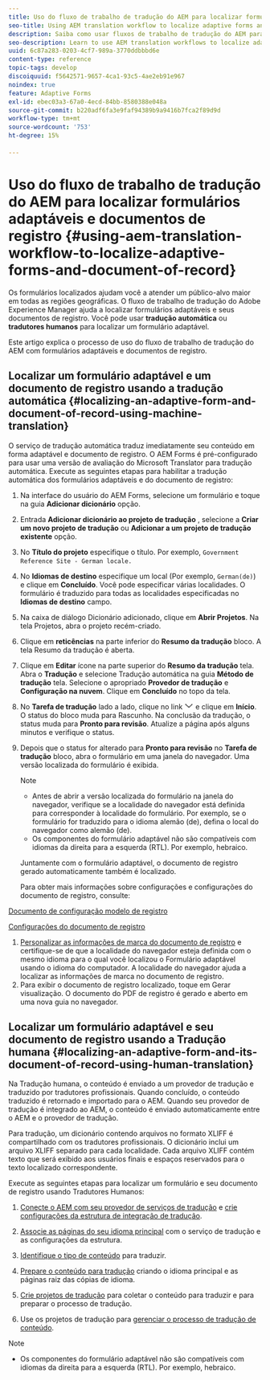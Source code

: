```yaml
---
title: Uso do fluxo de trabalho de tradução do AEM para localizar formulários adaptáveis e documentos de registro
seo-title: Using AEM translation workflow to localize adaptive forms and document of record
description: Saiba como usar fluxos de trabalho de tradução do AEM para localizar formulários adaptáveis e documentos de registro.
seo-description: Learn to use AEM translation workflows to localize adaptive forms and document of record.
uuid: 6c87a283-0203-4cf7-989a-3770ddbbbd6e
content-type: reference
topic-tags: develop
discoiquuid: f5642571-9657-4ca1-93c5-4ae2eb91e967
noindex: true
feature: Adaptive Forms
exl-id: ebec03a3-67a0-4ecd-84bb-8580388e048a
source-git-commit: b220adf6fa3e9faf94389b9a9416b7fca2f89d9d
workflow-type: tm+mt
source-wordcount: '753'
ht-degree: 15%

---
```


# Uso do fluxo de trabalho de tradução do AEM para localizar formulários adaptáveis e documentos de registro {#using-aem-translation-workflow-to-localize-adaptive-forms-and-document-of-record}

Os formulários localizados ajudam você a atender um público-alvo maior em todas as regiões geográficas. O fluxo de trabalho de tradução do Adobe Experience Manager ajuda a localizar formulários adaptáveis e seus documentos de registro. Você pode usar **tradução automática** ou **tradutores humanos** para localizar um formulário adaptável.

Este artigo explica o processo de uso do fluxo de trabalho de tradução do AEM com formulários adaptáveis e documentos de registro.

## Localizar um formulário adaptável e um documento de registro usando a tradução automática {#localizing-an-adaptive-form-and-document-of-record-using-machine-translation}

O serviço de tradução automática traduz imediatamente seu conteúdo em forma adaptável e documento de registro. O AEM Forms é pré-configurado para usar uma versão de avaliação do Microsoft Translator para tradução automática. Execute as seguintes etapas para habilitar a tradução automática dos formulários adaptáveis e do documento de registro:

1. Na interface do usuário do AEM Forms, selecione um formulário e toque na guia **Adicionar dicionário** opção.
1. Entrada **Adicionar dicionário ao projeto de tradução** , selecione a **Criar um novo projeto de tradução** ou **Adicionar a um projeto de tradução existente** opção.
1. No **Título do projeto** especifique o título. Por exemplo, `Government Reference Site - German locale.`
1. No **Idiomas de destino** especifique um local (Por exemplo, `German(de)`) e clique em **Concluído**. Você pode especificar várias localidades. O formulário é traduzido para todas as localidades especificadas no **Idiomas de destino** campo.
1. Na caixa de diálogo Dicionário adicionado, clique em **Abrir Projetos**. Na tela Projetos, abra o projeto recém-criado.
1. Clique em **reticências** na parte inferior do **Resumo da tradução** bloco. A tela Resumo da tradução é aberta.
1. Clique em **Editar** ícone na parte superior do **Resumo da tradução** tela. Abra o **Tradução** e selecione Tradução automática na guia **Método de tradução** tela. Selecione o apropriado **Provedor de tradução** e **Configuração na nuvem**. Clique em **Concluído** no topo da tela.
1. No **Tarefa de tradução** lado a lado, clique no link ![aem62forms_downarrow](assets/aem62forms_downarrow.png) e clique em **Início**. O status do bloco muda para Rascunho. Na conclusão da tradução, o status muda para **Pronto para revisão**. Atualize a página após alguns minutos e verifique o status.
1. Depois que o status for alterado para **Pronto para revisão** no **Tarefa de tradução** bloco, abra o formulário em uma janela do navegador. Uma versão localizada do formulário é exibida.

   >[!NOTE]
   >
   >* Antes de abrir a versão localizada do formulário na janela do navegador, verifique se a localidade do navegador está definida para corresponder à localidade do formulário. Por exemplo, se o formulário for traduzido para o idioma alemão (de), defina o local do navegador como alemão (de).
   >* Os componentes do formulário adaptável não são compatíveis com idiomas da direita para a esquerda (RTL). Por exemplo, hebraico.


   Juntamente com o formulário adaptável, o documento de registro gerado automaticamente também é localizado.

   Para obter mais informações sobre configurações e configurações do documento de registro, consulte:

[Documento de configuração modelo de registro](/help/forms/using/generate-document-of-record-for-non-xfa-based-adaptive-forms.md#p-document-of-record-template-configuration-p)

[Configurações do documento de registro](/help/forms/using/generate-document-of-record-for-non-xfa-based-adaptive-forms.md#p-document-of-record-settings-p)

1. [Personalizar as informações de marca do documento de registro](/help/forms/using/generate-document-of-record-for-non-xfa-based-adaptive-forms.md) e certifique-se de que a localidade do navegador esteja definida com o mesmo idioma para o qual você localizou o Formulário adaptável usando o idioma do computador. A localidade do navegador ajuda a localizar as informações de marca no documento de registro.
1. Para exibir o documento de registro localizado, toque em Gerar visualização. O documento do PDF de registro é gerado e aberto em uma nova guia no navegador.

## Localizar um formulário adaptável e seu documento de registro usando a Tradução humana {#localizing-an-adaptive-form-and-its-document-of-record-using-human-translation}

Na Tradução humana, o conteúdo é enviado a um provedor de tradução e traduzido por tradutores profissionais. Quando concluído, o conteúdo traduzido é retornado e importado para o AEM. Quando seu provedor de tradução é integrado ao AEM, o conteúdo é enviado automaticamente entre o AEM e o provedor de tradução.

Para tradução, um dicionário contendo arquivos no formato XLIFF é compartilhado com os tradutores profissionais. O dicionário inclui um arquivo XLIFF separado para cada localidade. Cada arquivo XLIFF contém texto que será exibido aos usuários finais e espaços reservados para o texto localizado correspondente.

Execute as seguintes etapas para localizar um formulário e seu documento de registro usando Tradutores Humanos:

1. [Conecte o AEM com seu provedor de serviços de tradução](/help/sites-administering/tc-tic.md) e [crie configurações da estrutura de integração de tradução](/help/sites-administering/tc-tic.md).

1. [Associe as páginas do seu idioma principal](/help/sites-administering/tc-tic.md) com o serviço de tradução e as configurações da estrutura.

1. [Identifique o tipo de conteúdo](/help/sites-administering/tc-rules.md) para traduzir.

1. [Prepare o conteúdo para tradução](/help/sites-administering/tc-prep.md) criando o idioma principal e as páginas raiz das cópias de idioma.

1. [Crie projetos de tradução](/help/sites-administering/tc-manage.md) para coletar o conteúdo para traduzir e para preparar o processo de tradução.

1. Use os projetos de tradução para [gerenciar o processo de tradução de conteúdo](/help/sites-administering/tc-manage.md).

>[!NOTE]
>
>* Os componentes do formulário adaptável não são compatíveis com idiomas da direita para a esquerda (RTL). Por exemplo, hebraico.
>

